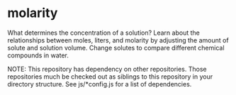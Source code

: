 molarity
========

What determines the concentration of a solution? Learn about the relationships between moles, liters, and molarity
by adjusting the amount of solute and solution volume. Change solutes to compare different chemical compounds in water.

NOTE: This repository has dependency on other repositories. Those repositories
much be checked out as siblings to this repository in your directory structure.
See js/*config.js for a list of dependencies.